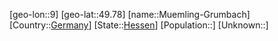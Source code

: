 ﻿---
location: [49.78,9]
type: City
tags:
- geo/City


SpocWebEntityId: 32667
isDeleted: false
confidential: public

---
[geo-lon::9]
[geo-lat::49.78]
[name::Muemling-Grumbach]
[Country::[Germany](geo/Continent/Europe/Germany.md)]
[State::[Hessen](geo/Continent/Europe/Germany/Hessen.md)]
[Population::]
[Unknown::]


